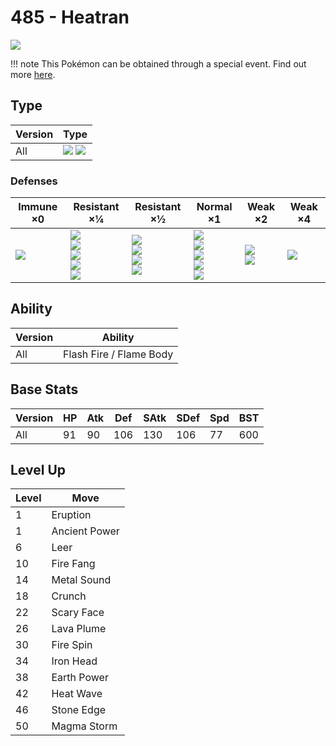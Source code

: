 # 485 - Heatran
![][485]

!!! note
    This Pokémon can be obtained through a special event. Find out more [here](../../special_events/#heatran).

## Type

Version | Type
---     | ---
All     | ![][fire]  ![][steel]

### Defenses

Immune ×0       | Resistant ×¼                                                       | Resistant ×½                                                  | Normal ×1                                                              | Weak ×2                         | Weak ×4
---             | ---                                                                | ---                                                           | ---                                                                    | ---                             | ---
![][poison]<br> | ![][bug]<br>![][steel]<br>![][grass]<br>![][ice]<br>![][fairy]<br> | ![][normal]<br>![][flying]<br>![][psychic]<br>![][dragon]<br> | ![][rock]<br>![][ghost]<br>![][fire]<br>![][electric]<br>![][dark]<br> | ![][fighting]<br>![][water]<br> | ![][ground]<br>

## Ability

Version | Ability
---     | ---
All     | Flash Fire / Flame Body

## Base Stats

Version | HP  | Atk | Def | SAtk | SDef | Spd | BST
---     | --- | --- | --- | ---  | ---  | --- | ---
All     | 91  | 90  | 106 | 130  | 106  | 77  | 600

## Level Up

Level | Move
---   | ---
1     | Eruption
1     | Ancient Power
6     | Leer
10    | Fire Fang
14    | Metal Sound
18    | Crunch
22    | Scary Face
26    | Lava Plume
30    | Fire Spin
34    | Iron Head
38    | Earth Power
42    | Heat Wave
46    | Stone Edge
50    | Magma Storm

[485]: ../img/pokemon/485.png
[normal]: ../img/types/normal.png
[fire]: ../img/types/fire.png
[fighting]: ../img/types/fighting.png
[water]: ../img/types/water.png
[flying]: ../img/types/flying.png
[grass]: ../img/types/grass.png
[poison]: ../img/types/poison.png
[electric]: ../img/types/electric.png
[ground]: ../img/types/ground.png
[psychic]: ../img/types/psychic.png
[rock]: ../img/types/rock.png
[ice]: ../img/types/ice.png
[bug]: ../img/types/bug.png
[dragon]: ../img/types/dragon.png
[ghost]: ../img/types/ghost.png
[dark]: ../img/types/dark.png
[steel]: ../img/types/steel.png
[fairy]: ../img/types/fairy.png
